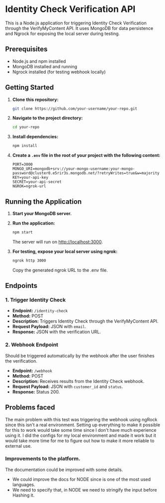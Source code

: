 # Identity Check Verification API

This is a Node.js application for triggering Identity Check Verification through the VerifyMyContent API. It uses MongoDB for data persistence and Ngrock for exposing the local server during testing.

## Prerequisites

- Node.js and npm installed
- MongoDB installed and running
- Ngrock installed (for testing webhook locally)

## Getting Started

1. **Clone this repository:**

    ```bash
    git clone https://github.com/your-username/your-repo.git
    ```

2. **Navigate to the project directory:**

    ```bash
    cd your-repo
    ```

3. **Install dependencies:**

    ```bash
    npm install
    ```

4. **Create a `.env` file in the root of your project with the following content:**

    ```dotenv
    PORT=3000
    MONGO_URI=mongodb+srv://your-mongo-username:your-mongo-password@cluster0.e5rir3s.mongodb.net/?retryWrites=true&w=majority
    KEY=your-api-key
    SECRET=your-api-secret
    NGROK=ngrok-url
    ```

## Running the Application

1. **Start your MongoDB server.**

2. **Run the application:**

    ```bash
    npm start
    ```

    The server will run on [http://localhost:3000](http://localhost:3000).

3. **For testing, expose your local server using ngrok:**

    ```bash
    ngrok http 3000
    ```

    Copy the generated ngrok URL to the .env file.

## Endpoints

### 1. Trigger Identity Check

- **Endpoint:** `/identity-check`
- **Method:** POST
- **Description:** Triggers Identity Check through the VerifyMyContent API.
- **Request Payload:** JSON with `email`.
- **Response:** JSON with the verification URL.

### 2. Webhook Endpoint

Should be triggered automatically by the webhook after the user finishes the verification.

- **Endpoint:** `/webhook`
- **Method:** POST
- **Description:** Receives results from the Identity Check webhook.
- **Request Payload:** JSON with `customer_id` and `status`.
- **Response:** Status 200.

## Problems faced
The main problem with this test was triggering the webhook using ngRock since this isn't a real environment. Setting up everything to make it possible for this to work would take some time since I don't have much experience using it. I did the configs for my local environment and made it work but it would take more time for me to figure out how to make it more reliable to external use.

### Improvements to the platform.
The documentation could be improved with some details.
- We could improve the docs for NODE since is one of the most used languages.
- We need to specify that, in NODE we need to stringify the input before Hashing it.
